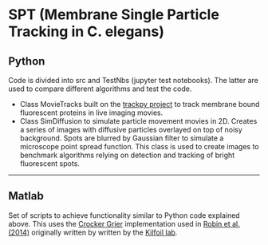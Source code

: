 # SPT (Membrane **S**ingle **P**article **T**racking in C. elegans)
## Python
Code is divided into src and TestNbs (jupyter test notebooks). The latter are used to compare different algorithms and test the code.

* Class MovieTracks built on the [trackpy project](https://github.com/soft-matter/trackpy) to track membrane bound fluorescent proteins in live imaging movies.
* Class SimDiffusion to simulate particle movement movies in 2D. Creates a series of images with diffusive particles overlayed on top of noisy background. Spots are blurred by Gaussian filter to simulate a microscope point spread function. This class is used to create images to benchmark algorithms relying on detection and tracking of bright fluorescent spots.

---

## Matlab
Set of scripts to achieve functionality similar to Python code explained above. This uses the [Crocker Grier](http://crocker.seas.upenn.edu/CrockerGrier1996b.pdf) implementation used in 
[Robin et al. (2014)](http://www.nature.com/nmeth/journal/v11/n6/full/nmeth.2928.html) originally written by written by the [Kilfoil lab](http://people.umass.edu/kilfoil/downloads.html).
